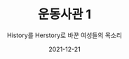 ---
title: 운동사관 1
subtitle: "History를 Herstory로 바꾼 여성들의 목소리"
date: 2021-12-21
summary: 침묵을 깨트리다. 전쟁이 끝나고 반세기에 가까운 시간이 흘렀지만 일본군위안부 문제는 여전히 역사의 뒤안길에서 그 진실을 드러내지 못하고 있었다. 강요당한 침묵을 깨고 시작된 '그녀들의 외침'은 그 진실을 밝히는 새로운 역사의 물줄기가 되어 흘러나갔다. 일본군성노예제 문제 해결을 위한 운동의 발자취를 따라간다. 전시물과 영상을 통해 법정투쟁, 국제활동 등의 기록을 살펴보고, 지금도 계속되고 있는 수요시위의 현장을 경험한다. 일본대사관 앞 평화로에 세워진 평화비를 만난다.
weight: 5
image: https://wwm3.s3.ap-northeast-2.amazonaws.com/exhibition/ex-04/section-02/5_신고전화+개통식에서+김학순.jpg
layout: view02
resources:
- name: "1988년 4월 21일~23일" 
  icon: photo
  src: https://wwm3.s3.ap-northeast-2.amazonaws.com/exhibition/ex-02/운동사관/침묵을깨트리다/1988.4.21~23+여성과+관광문화+세미나에서+일본군'위안부'문제가+처음+공식적으로+제기됨.jpg
  description: "해방 후 돌아오지 않는 여성들에 대한 의문과 책임감으로 뒤를 쫓기 시작한 한국정신대문제대책협의회의(정대협) 초대 공동 대표 윤정옥의 집념 어린 노력과 한국교회여성연합회의 활동과 민주화의 성취로 새롭게 꽃피기 시작한 한국의 여성운동이 만나 1988년 처음으로 일본군'위안부'문제가 세상에 공개적으로 드러났다. /1988.4.21~23 여성과 관광문화 세미나에서 일본군'위안부'문제가 처음 공식적으로 제기됨"
  target:
- name: "1990.5.18노태우 대통령 방일 맞이 기자회견"
  params:
    icon: photo
  src: https://wwm3.s3.ap-northeast-2.amazonaws.com/exhibition/ex-04/section-01-right/8_노태우+대통령+방일+맞이+기자회견.jpg
  description: "1990년대 들어서며 여성단체들은 보다 본격적으로 일본군'위안부' 문제에 대한 일본정부의 진상규명과 사죄를 촉구해 나가기 시작했지만 일본정부는 '당시의 정부는 전혀 관여하지 않았다'는 입장을 되풀이했다."
  target:
- name: "1990.11.16"
  params:
    icon: photo
  src: https://wwm3.s3.ap-northeast-2.amazonaws.com/exhibition/ex-02/운동사관/침묵을깨트리다/1990.11.16+37개+여성단체와+개인들이+참여하여+한국정신대문제대책협의회+결성.jpg
  description: 37개 여성단체와 개인들이 참여하여 한국정신대문제대책협의회 결성
  target:
- name: "1991.7.22. \ 기자회견을 통해 일본군'위안부' 피해를 최초로 공개증언함"
  params:
    icon: photo
  src: https://wwm3.s3.ap-northeast-2.amazonaws.com/exhibition/ex-04/section-02/4_김학순+공개증언+현장.JPG
  description: "아직 세상으로 나온 피해자가 없던 당시, 1991년 8월 14일 일본군'위안부'피해자임을 최초로 공개 증언한 김학순의 기자회견은 커다란 파문을 일으켰다. 가부장적인 사회에서 50년 간 숨죽여 살아왔던 피해자들은 이를 계기로 용기를 내기 시작했고, 곧이어 개설된 '정신대 신고전화'로 피해 사실을 접수해왔다."
  target:
- name: "1991.7.22."
  params:
    icon: photo
  src: https://wwm3.s3.ap-northeast-2.amazonaws.com/exhibition/ex-04/section-02/5_신고전화+개통식에서+김학순.jpg
  description: 정신대 신고전화 개통
  target:
- name: "1992년 1월 8일 제1차 일본군'위안부'문제 해결을 위한 수요시위"
  params:
    icon: photo
  src: https://wwm3.s3.ap-northeast-2.amazonaws.com/exhibition/ex-02/운동사관/침묵을깨트리다/첫수요집회+사본.jpg
  description: "그러나 일본은 정부의 관여를 계속 부인했고 정대협과 여성계는 1992년 1월 8일 일본대사관 앞에서 일본군'위안부'문제 해결을 위한 수요시위를 시작했다. 이틀 후 일본군이 위안소 설치, 통제 등에 관여한 사실을 증명하는 자료가 일본 방위청 방위연구소 도서관에서 발견된 사실이 아사히 신문을 통해 보도되었고, 결국 일본정부는 입장을 바꿀 수 밖에 없었다."
  target:  
---